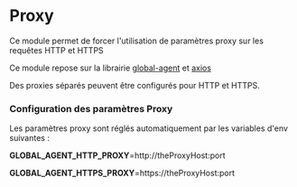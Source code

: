 # Proxy

Ce module permet de forcer l'utilisation de paramètres proxy sur les requêtes HTTP et HTTPS

Ce module repose sur la librairie [global-agent](https://www.npmjs.com/package/global-agent) et [axios](https://www.npmjs.com/package/axios)

Des proxies séparés peuvent être configurés pour HTTP et HTTPS.

### Configuration des paramètres Proxy

Les paramètres proxy sont réglés automatiquement par les variables d'env suivantes :

**GLOBAL_AGENT_HTTP_PROXY**=http://theProxyHost:port

**GLOBAL_AGENT_HTTPS_PROXY**=https://theProxyHost:port
